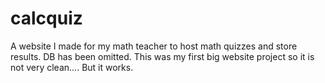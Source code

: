 # calcquiz
A website I made for my math teacher to host math quizzes and store results. DB has been omitted. This was my first big website project so it is not very clean....
But it works.
